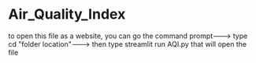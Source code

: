 # Air_Quality_Index

to open this file as a website, you can go the command prompt---> type cd "folder location"---> then type streamlit run AQI.py that will open the file
